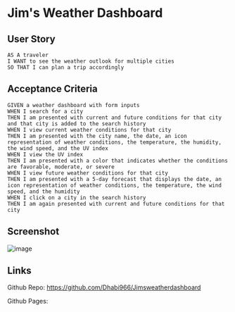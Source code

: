 # Jim's Weather Dashboard

## User Story


```
AS A traveler
I WANT to see the weather outlook for multiple cities
SO THAT I can plan a trip accordingly
```
## Acceptance Criteria


```
GIVEN a weather dashboard with form inputs
WHEN I search for a city
THEN I am presented with current and future conditions for that city and that city is added to the search history
WHEN I view current weather conditions for that city
THEN I am presented with the city name, the date, an icon representation of weather conditions, the temperature, the humidity, the wind speed, and the UV index
WHEN I view the UV index
THEN I am presented with a color that indicates whether the conditions are favorable, moderate, or severe
WHEN I view future weather conditions for that city
THEN I am presented with a 5-day forecast that displays the date, an icon representation of weather conditions, the temperature, the wind speed, and the humidity
WHEN I click on a city in the search history
THEN I am again presented with current and future conditions for that city
```

## Screenshot
![image](https://user-images.githubusercontent.com/108851005/186574743-3a19112b-13c7-4c9f-908b-737d67d9901c.png)


## Links
Github Repo: https://github.com/Dhabi966/Jimsweatherdashboard

Github Pages: 
